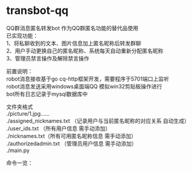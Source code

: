 # transbot-qq  
QQ群消息匿名转发bot 作为QQ群匿名功能的替代品使用  
已实现功能：  
1、将私聊收到的文本、图片信息加上匿名昵称后转发群聊  
2、用户手动更换自己的匿名昵称、系统每天自动重新分配匿名昵称  
3、管理员禁言操作及解除禁言操作  
  
前置说明：  
robot消息接收基于go cq-http框架开发，需要程序于5701端口上监听  
robot消息发送采用windows桌面端QQ 模拟win32剪贴板操作进行  
bot所有日志记录于mysql数据库中  
  
文件夹格式  
./picture/1.jpg......  
./assigned_nicknames.txt  （记录用户与当前匿名昵称的对应关系 自动生成）  
./user_ids.txt （所有用户信息 需手动添加）  
./nicknames.txt（所有可用匿名昵称信息 需手动添加）  
./authorizedadmin.txt （管理员用户信息 需手动添加）  
./main.py  
  
命令一览：  
